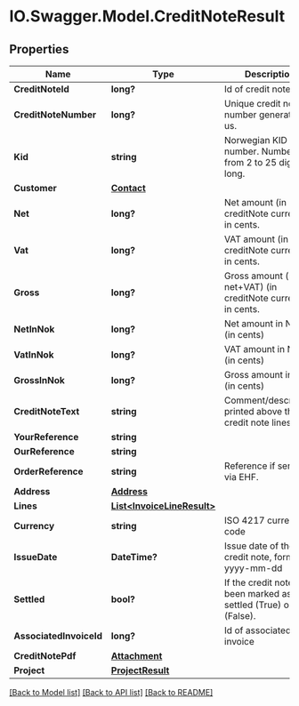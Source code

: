 # IO.Swagger.Model.CreditNoteResult

## Properties

 Name                    | Type                                                      | Description                                                         | Notes
-------------------------|-----------------------------------------------------------|---------------------------------------------------------------------|------------
 **CreditNoteId**        | **long?**                                                 | Id of credit note                                                   |
 **CreditNoteNumber**    | **long?**                                                 | Unique credit note number generated by us.                          |
 **Kid**                 | **string**                                                | Norwegian KID number. Number from 2 to 25 digits long.              | [optional]
 **Customer**            | [**Contact**](Contact.md)                                 |                                                                     |
 **Net**                 | **long?**                                                 | Net amount (in creditNote currency) in cents.                       |
 **Vat**                 | **long?**                                                 | VAT amount (in creditNote currency) in cents.                       |
 **Gross**               | **long?**                                                 | Gross amount (&#x3D; net+VAT) (in creditNote currency) in cents.    |
 **NetInNok**            | **long?**                                                 | Net amount in NOK (in cents)                                        |
 **VatInNok**            | **long?**                                                 | VAT amount in NOK (in cents)                                        |
 **GrossInNok**          | **long?**                                                 | Gross amount in NOK (in cents)                                      |
 **CreditNoteText**      | **string**                                                | Comment/description printed above the credit note lines.            | [optional]
 **YourReference**       | **string**                                                |                                                                     | [optional]
 **OurReference**        | **string**                                                |                                                                     | [optional]
 **OrderReference**      | **string**                                                | Reference if sending via EHF.                                       | [optional]
 **Address**             | [**Address**](Address.md)                                 |                                                                     |
 **Lines**               | [**List&lt;InvoiceLineResult&gt;**](InvoiceLineResult.md) |                                                                     | [optional]
 **Currency**            | **string**                                                | ISO 4217 currency code                                              | [optional]
 **IssueDate**           | **DateTime?**                                             | Issue date of the credit note, format yyyy-mm-dd                    | [optional]
 **Settled**             | **bool?**                                                 | If the credit note as been marked as settled (True) or not (False). | [optional]
 **AssociatedInvoiceId** | **long?**                                                 | Id of associated invoice                                            | [optional]
 **CreditNotePdf**       | [**Attachment**](Attachment.md)                           |                                                                     | [optional]
 **Project**             | [**ProjectResult**](ProjectResult.md)                     |                                                                     | [optional]

[[Back to Model list]](../README.md#documentation-for-models) [[Back to API list]](../README.md#documentation-for-api-endpoints) [[Back to README]](../README.md)

